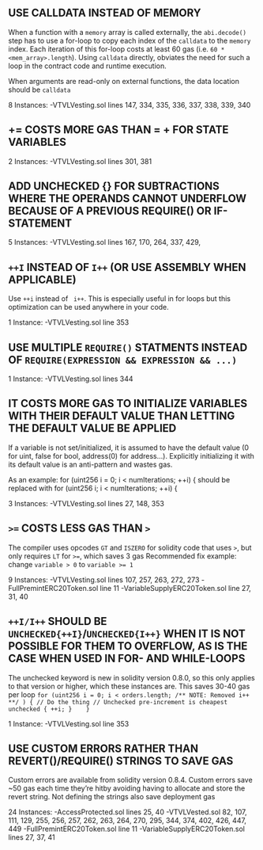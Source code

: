 ## USE CALLDATA INSTEAD OF MEMORY

When a function with a `memory` array is called externally, the `abi.decode()` step has to use a for-loop to copy each index of the `calldata` to the `memory` index. Each iteration of this for-loop costs at least 60 gas (i.e. `60 * <mem_array>.length`). Using `calldata` directly, obviates the need for such a loop in the contract code and runtime execution.

When arguments are read-only on external functions, the data location should be `calldata`

8 Instances:
-VTVLVesting.sol lines 147, 334, 335, 336, 337, 338, 339, 340


## <X> += <Y> COSTS MORE GAS THAN <X> = <X> + <Y> FOR STATE VARIABLES

2 Instances:
-VTVLVesting.sol lines 301, 381


## ADD UNCHECKED {} FOR SUBTRACTIONS WHERE THE OPERANDS CANNOT UNDERFLOW BECAUSE OF A PREVIOUS REQUIRE() OR IF-STATEMENT

5 Instances:
-VTVLVesting.sol lines 167, 170, 264, 337, 429, 

## `++I` INSTEAD OF `I++` (OR USE ASSEMBLY WHEN APPLICABLE)

Use `++i` instead of ` i++`. This is especially useful in for loops but this optimization can be used anywhere in your code. 

1 Instance:
-VTVLVesting.sol line 353 

## USE MULTIPLE `REQUIRE()` STATMENTS INSTEAD OF `REQUIRE(EXPRESSION && EXPRESSION && ...)`

1 Instance:
-VTVLVesting.sol lines 344

## IT COSTS MORE GAS TO INITIALIZE VARIABLES WITH THEIR DEFAULT VALUE THAN LETTING THE DEFAULT VALUE BE APPLIED

If a variable is not set/initialized, it is assumed to have the default value (0 for uint, false for bool, address(0) for address…). Explicitly initializing it with its default value is an anti-pattern and wastes gas.

As an example: for (uint256 i = 0; i < numIterations; ++i) { should be replaced with for (uint256 i; i < numIterations; ++i) {

3 Instances:
-VTVLVesting.sol lines 27, 148, 353


## `>=` COSTS LESS GAS THAN `>`

The compiler uses opcodes `GT` and `ISZERO` for solidity code that uses `>`, but only requires `LT` for `>=`, which saves 3 gas
Recommended fix example: change `variable > 0` to `variable >= 1`

9 Instances:
-VTVLVesting.sol lines 107, 257, 263, 272, 273
-FullPremintERC20Token.sol line 11
-VariableSupplyERC20Token.sol line 27, 31, 40

## `++I/I++` SHOULD BE `UNCHECKED{++I}`/`UNCHECKED{I++}` WHEN IT IS NOT POSSIBLE FOR THEM TO OVERFLOW, AS IS THE CASE WHEN USED IN FOR- AND WHILE-LOOPS

The unchecked keyword is new in solidity version 0.8.0, so this only applies to that version or higher, which these instances are. This saves 30-40 gas per loop
`
   for (uint256 i = 0; i < orders.length; /** NOTE: Removed i++ **/ ) {
           // Do the thing
           // Unchecked pre-increment is cheapest
           unchecked { ++i; }   
}  `

1 Instance:
-VTVLVesting.sol line 353






## USE CUSTOM ERRORS RATHER THAN REVERT()/REQUIRE() STRINGS TO SAVE GAS
Custom errors are available from solidity version 0.8.4. Custom errors save ~50 gas each time they’re hitby avoiding having to allocate and store the revert string. Not defining the strings also save deployment gas

24 Instances:
-AccessProtected.sol lines 25, 40
-VTVLVested.sol 82, 107, 111, 129, 255, 256, 257, 262, 263, 264, 270, 295, 344, 374, 402, 426, 447, 449
-FullPremintERC20Token.sol line 11
-VariableSupplyERC20Token.sol lines 27, 37, 41

